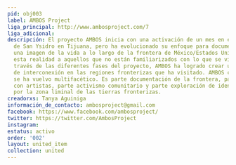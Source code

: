 ```yaml
---
pid: obj003
label: AMBOS Project
liga_principal: http://www.ambosproject.com/7
liga_adicional: 
descripción: El proyecto AMBOS inicia con una activación de un mes en el cruce fronterizo
  de San Ysidro en Tijuana, pero ha evolucionado su enfoque para documentar y pintar
  una imagen de la vida a lo largo de la frontera de México/Estados Unidos para exponer
  esta realidad a aquellos que no están familiarizados con lo que se vive ahí­. A
  través de las diferentes fases del proyecto, AMBOS ha logrado crear un mayor sentimiento
  de interconexión en las regiones fronterizas que ha visitado. AMBOS como proyecto
  se ha vuelvo multifacético. Es parte documentación de la frontera, parte colaboración
  con artistas, parte activismo comunitario y parte exploración de identidades influidas
  por la zona liminal de las tierras fronterizas.
creadorxs: Tanya Aguiniga
información_de_contacto: ambosproject@gmail.com
facebook: https://www.facebook.com/ambosproject/
twitter: https://twitter.com/AmbosProject
instagram: 
estatus: activo
order: '002'
layout: united_item
collection: united
---
```

